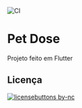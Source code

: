 ![CI](https://github.com/ZantsuRocks/app_comida_andre/actions/workflows/main.yml/badge.svg)
# Pet Dose

Projeto feito em Flutter

## Licença
[![licensebuttons by-nc](https://licensebuttons.net/l/by-nc/3.0/88x31.png)](https://creativecommons.org/licenses/by-nc/4.0)
